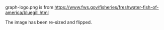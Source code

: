 graph-logo.png is from https://www.fws.gov/fisheries/freshwater-fish-of-america/bluegill.html

The image has been re-sized and flipped.
